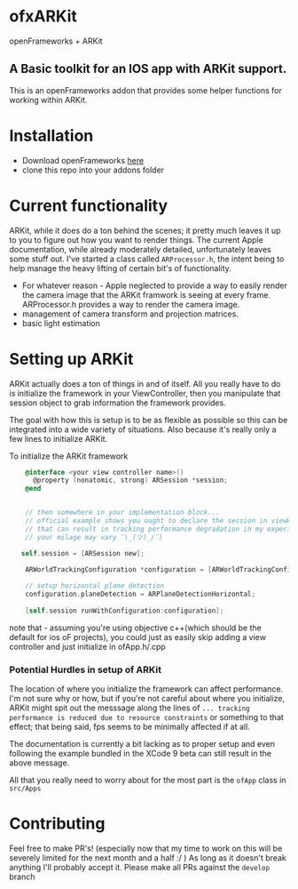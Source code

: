 # ofxARKit
openFrameworks + ARKit


## A Basic toolkit for an IOS app with ARKit support.
This is an openFrameworks addon that provides some helper functions for working within ARKit.

# Installation
* Download openFrameworks [here](http://openframeworks.cc/versions/v0.9.8/of_v0.9.8_ios_release.zip)
* clone this repo into your addons folder 

# Current functionality 
ARKit, while it does do a ton behind the scenes; it pretty much leaves it up to you to figure out how you want to render things. The current Apple documentation, while already moderately detailed, unfortunately leaves some stuff out. I've started a class called `ARProcessor.h`, the intent being to help manage the heavy lifting of certain bit's of functionality.
* For whatever reason - Apple neglected to provide a way to easily render the camera image that the ARKit framwork is seeing at every frame. ARProcessor.h provides a way to render the camera image. 
* management of camera transform and projection matrices.
* basic light estimation

# Setting up ARKit
ARKit actually does a ton of things in and of itself. All you really have to do is initialize the framework in your ViewController, then you manipulate that session object to grab information the framework provides. 

The goal with how this is setup is to be as flexible as possible so this can be integrated into a wide variety of situations. 
Also because it's really only a few lines to initialize ARKit. 


To initialize the ARKit framework
```objective-c
    @interface <your view controller name>()
      @property (nonatomic, strong) ARSession *session;
    @end


    // then somewhere in your implementation block...
    // official example shows you ought to declare the session in viewWillLoad and initialize in viewWillAppear, but 
    // that can result in tracking performance degradation in my experience (again, could just be the phone I'm borrowing, 
    // your milage may vary ¯\_(ツ)_/¯)

   self.session = [ARSession new];
    
    ARWorldTrackingConfiguration *configuration = [ARWorldTrackingConfiguration new];

    // setup horizontal plane detection
    configuration.planeDetection = ARPlaneDetectionHorizontal;
    
    [self.session runWithConfiguration:configuration];
```
note that - assuming you're using objective c++(which should be the default for ios oF projects), you could just as easily skip adding a 
view controller and just initialize in ofApp.h/.cpp

### Potential Hurdles in setup of ARKit
The location of where you initialize the framework can affect performance. I'm not sure why or how, but if you're not careful about where you initialize, 
ARKit might spit out the messsage along the lines of `... tracking performance is reduced due to resource constraints` 
or something to that effect; that being said, fps seems to be minimally affected if at all.

The documentation is currently a bit lacking as to proper setup and even following the example bundled in the XCode 9 beta can still result in the above message.

All that you really need to worry about for the most part is the `ofApp` class in `src/Apps`

# Contributing
Feel free to make PR's! (especially now that my time to work on this will be severely limited for the next month and a half :/ )
As long as it doesn't break anything I'll probably accept it. Please make all PRs against the `develop` branch
